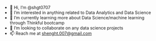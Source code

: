 - 👋 Hi, I’m @shgt0707
- 👀 I’m interested in anything related to Data Analytics and Data Science
- 🌱 I’m currently learning more about Data Science/machine learning through Thinkful bootcamp
- 💞️ I’m looking to collaborate on any data science projects
- 📫 Reach me at shenght.007@gmail.com

<!---
shgt0707/shgt0707 is a ✨ special ✨ repository because its `README.md` (this file) appears on your GitHub profile.
You can click the Preview link to take a look at your changes.
--->
